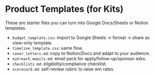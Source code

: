 
# Product Templates (for Kits)

These are starter files you can turn into Google Docs/Sheets or Notion templates.

- `budget_template.csv`: import to Google Sheets → format → share as view-only template.
- `timeline_template.csv`: same flow.
- `cover_letters.md`: copy to Notion/Docs and adapt to your audience.
- `outreach_emails.md`: email pack for apply/follow-up/sponsor asks.
- `checklists.md`: eligibility/compliance checklist.
- `scorecard.md`: self-review rubric to raise win rates.
